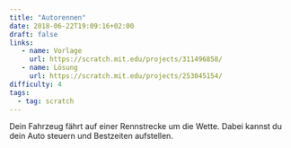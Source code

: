 ```yaml
---
title: "Autorennen"
date: 2018-06-22T19:09:16+02:00
draft: false
links:
   - name: Vorlage
     url: https://scratch.mit.edu/projects/311496858/
   - name: Lösung
     url: https://scratch.mit.edu/projects/253045154/
difficulty: 4
tags:
  - tag: scratch
---
```

Dein Fahrzeug fährt auf einer Rennstrecke um die Wette. Dabei kannst du dein Auto steuern und Bestzeiten aufstellen.